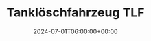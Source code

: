 ---
title: "Tanklöschfahrzeug TLF"
description: "Tanklöschfahrzeug TLF"
date: 2024-07-01T06:00:00+00:00
slug: "tlf"
image_cover: "assets/images/home-vehicle-1.png"
gallery_images:
  - "assets/images/home-vehicle-1.png"
  - "assets/images/home-vehicle-2.png"
  - "assets/images/home-vehicle-3.jpg"
  - "assets/images/home-vehicle-4.png"
  - "assets/images/home-vehicle-5.png"
specification:
    vehicle_type: "Iveco 190T36W Trakker"
    radio_name: "Uro TLF"
    vintage: "2009"
    construction: "Rusterholz"
    perfomance: "265kW / 360PS"
    transmission: "automatisiertes 12 Gang Schaltgetriebe"
    crew: "1 Fahrer / 1 Beifahrer / 6 Personen in Kabine"
    total_weight: "18000 kg"
    dimensions: "7.5 x 2.5 x 3.3 m"
    water_tank: "2600 litres"
    pump: |
      1x Niederdruckpumpe 3000l/min 10bar

      1x Hochdruckpumpe 400l/min 40bar
draft: false
weight: 10
---